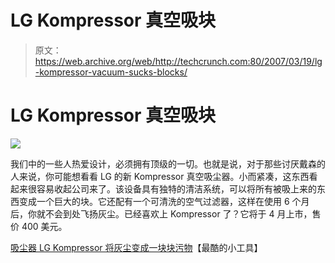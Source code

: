 # LG Kompressor 真空吸块

> 原文：<https://web.archive.org/web/http://techcrunch.com:80/2007/03/19/lg-kompressor-vacuum-sucks-blocks/>

# LG Kompressor 真空吸块

![](img/50711eb6e24b2a0063809aa3b747a97e.png)

我们中的一些人热爱设计，必须拥有顶级的一切。也就是说，对于那些讨厌戴森的人来说，你可能想看看 LG 的新 Kompressor 真空吸尘器。小而紧凑，这东西看起来很容易收起公司来了。该设备具有独特的清洁系统，可以将所有被吸上来的东西变成一个巨大的块。它还配有一个可清洗的空气过滤器，这样在使用 6 个月后，你就不会到处飞扬灰尘。已经喜欢上 Kompressor 了？它将于 4 月上市，售价 400 美元。

[吸尘器 LG Kompressor 将灰尘变成一块块污物](https://web.archive.org/web/20210228201303/http://www.coolest-gadgets.com/20070318/vacuum-cleaner-lg-kompressor-turns-dust-into-blocks-of-filth/)【最酷的小工具】